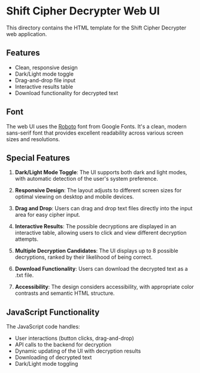 # Shift Cipher Decrypter Web UI

This directory contains the HTML template for the Shift Cipher Decrypter web application.

## Features

- Clean, responsive design
- Dark/Light mode toggle
- Drag-and-drop file input
- Interactive results table
- Download functionality for decrypted text

## Font

The web UI uses the [Roboto](https://fonts.google.com/specimen/Roboto) font from Google Fonts. It's a clean, modern sans-serif font that provides excellent readability across various screen sizes and resolutions.

## Special Features

1. **Dark/Light Mode Toggle**: The UI supports both dark and light modes, with automatic detection of the user's system preference.

2. **Responsive Design**: The layout adjusts to different screen sizes for optimal viewing on desktop and mobile devices.

3. **Drag and Drop**: Users can drag and drop text files directly into the input area for easy cipher input.

4. **Interactive Results**: The possible decryptions are displayed in an interactive table, allowing users to click and view different decryption attempts.

5. **Multiple Decryption Candidates**: The UI displays up to 8 possible decryptions, ranked by their likelihood of being correct.

6. **Download Functionality**: Users can download the decrypted text as a .txt file.

7. **Accessibility**: The design considers accessibility, with appropriate color contrasts and semantic HTML structure.


## JavaScript Functionality

The JavaScript code handles:
- User interactions (button clicks, drag-and-drop)
- API calls to the backend for decryption
- Dynamic updating of the UI with decryption results
- Downloading of decrypted text
- Dark/Light mode toggling